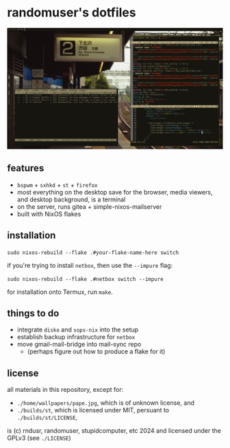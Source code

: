 randomuser's dotfiles
=====================

![an image of the desktop while editing this repo's flake.nix](./demo.png)

features
--------

- `bspwm` + `sxhkd` + `st` + `firefox`
- most everything on the desktop save for the browser, media viewers, and desktop background, is a terminal
- on the server, runs gitea + simple-nixos-mailserver
- built with NixOS flakes

installation
------------

`sudo nixos-rebuild --flake .#your-flake-name-here switch`

if you're trying to install `netbox`, then use the `--impure` flag:

`sudo nixos-rebuild --flake .#netbox switch --impure`

for installation onto Termux, run `make`.

things to do
------------

- integrate `disko` and `sops-nix` into the setup
- establish backup infrastructure for `netbox`
- move gmail-mail-bridge into mail-sync repo
  * (perhaps figure out how to produce a flake for it)

license
-------

all materials in this repository, except for:

* `./home/wallpapers/pape.jpg`, which is of unknown license, and
* `./builds/st`, which is licensed under MIT, persuant to `./builds/st/LICENSE`,

is (c) rndusr, randomuser, stupidcomputer, etc 2024 and licensed under the GPLv3 (see `./LICENSE`)
